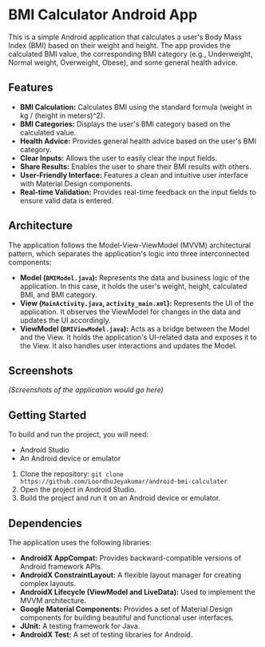 # BMI Calculator Android App

This is a simple Android application that calculates a user's Body Mass Index (BMI) based on their weight and height. The app provides the calculated BMI value, the corresponding BMI category (e.g., Underweight, Normal weight, Overweight, Obese), and some general health advice.

## Features

*   **BMI Calculation:** Calculates BMI using the standard formula (weight in kg / (height in meters)^2).
*   **BMI Categories:** Displays the user's BMI category based on the calculated value.
*   **Health Advice:** Provides general health advice based on the user's BMI category.
*   **Clear Inputs:** Allows the user to easily clear the input fields.
*   **Share Results:** Enables the user to share their BMI results with others.
*   **User-Friendly Interface:** Features a clean and intuitive user interface with Material Design components.
*   **Real-time Validation:** Provides real-time feedback on the input fields to ensure valid data is entered.

## Architecture

The application follows the Model-View-ViewModel (MVVM) architectural pattern, which separates the application's logic into three interconnected components:

*   **Model (`BMIModel.java`):** Represents the data and business logic of the application. In this case, it holds the user's weight, height, calculated BMI, and BMI category.
*   **View (`MainActivity.java`, `activity_main.xml`):** Represents the UI of the application. It observes the ViewModel for changes in the data and updates the UI accordingly.
*   **ViewModel (`BMIViewModel.java`):** Acts as a bridge between the Model and the View. It holds the application's UI-related data and exposes it to the View. It also handles user interactions and updates the Model.

## Screenshots

*(Screenshots of the application would go here)*

## Getting Started

To build and run the project, you will need:

*   Android Studio
*   An Android device or emulator

1.  Clone the repository: `git clone https://github.com/LoordhuJeyakumar/android-bmi-calculater`
2.  Open the project in Android Studio.
3.  Build the project and run it on an Android device or emulator.

## Dependencies

The application uses the following libraries:

*   **AndroidX AppCompat:** Provides backward-compatible versions of Android framework APIs.
*   **AndroidX ConstraintLayout:** A flexible layout manager for creating complex layouts.
*   **AndroidX Lifecycle (ViewModel and LiveData):** Used to implement the MVVM architecture.
*   **Google Material Components:** Provides a set of Material Design components for building beautiful and functional user interfaces.
*   **JUnit:** A testing framework for Java.
*   **AndroidX Test:** A set of testing libraries for Android.
